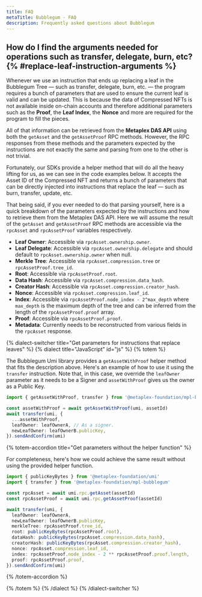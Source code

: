 ```yaml
---
title: FAQ
metaTitle: Bubblegum - FAQ
description: Frequently asked questions about Bubblegum
---
```


## How do I find the arguments needed for operations such as transfer, delegate, burn, etc? {% #replace-leaf-instruction-arguments %}

Whenever we use an instruction that ends up replacing a leaf in the Bubblegum Tree — such as transfer, delegate, burn, etc. — the program requires a bunch of parameters that are used to ensure the current leaf is valid and can be updated. This is because the data of Compressed NFTs is not available inside on-chain accounts and therefore additional parameters such as the **Proof**, the **Leaf Index**, the **Nonce** and more are required for the program to fill the pieces.

All of that information can be retrieved from the **Metaplex DAS API** using both the `getAsset` and the `getAssetProof` RPC methods. However, the RPC responses from these methods and the parameters expected by the instructions are not exactly the same and parsing from one to the other is not trivial.

Fortunately, our SDKs provide a helper method that will do all the heavy lifting for us, as we can see in the code examples below. It accepts the Asset ID of the Compressed NFT and returns a bunch of parameters that can be directly injected into instructions that replace the leaf — such as burn, transfer, update, etc.

That being said, if you ever needed to do that parsing yourself, here is a quick breakdown of the parameters expected by the instructions and how to retrieve them from the Metaplex DAS API. Here we will assume the result of the `getAsset` and `getAssetProof` RPC methods are accessible via the `rpcAsset` and `rpcAssetProof` variables respectively.

- **Leaf Owner**: Accessible via `rpcAsset.ownership.owner`.
- **Leaf Delegate**: Accessible via `rpcAsset.ownership.delegate` and should default to `rpcAsset.ownership.owner` when null.
- **Merkle Tree**: Accessible via `rpcAsset.compression.tree` or `rpcAssetProof.tree_id`.
- **Root**: Accessible via `rpcAssetProof.root`.
- **Data Hash**: Accessible via `rpcAsset.compression.data_hash`.
- **Creator Hash**: Accessible via `rpcAsset.compression.creator_hash`.
- **Nonce**: Accessible via `rpcAsset.compression.leaf_id`.
- **Index**: Accessible via `rpcAssetProof.node_index - 2^max_depth` where `max_depth` is the maximum depth of the tree and can be inferred from the length of the `rpcAssetProof.proof` array.
- **Proof**: Accessible via `rpcAssetProof.proof`.
- **Metadata**: Currently needs to be reconstructed from various fields in the `rpcAsset` response.

{% dialect-switcher title="Get parameters for instructions that replace leaves" %}
{% dialect title="JavaScript" id="js" %}
{% totem %}

The Bubblegum Umi library provides a `getAssetWithProof` helper method that fits the description above. Here's an example of how to use it using the `transfer` instruction. Note that, in this case, we override the `leafOwner` parameter as it needs to be a Signer and `assetWithProof` gives us the owner as a Public Key.

```ts
import { getAssetWithProof, transfer } from '@metaplex-foundation/mpl-bubblegum'

const assetWithProof = await getAssetWithProof(umi, assetId)
await transfer(umi, {
  ...assetWithProof,
  leafOwner: leafOwnerA, // As a signer.
  newLeafOwner: leafOwnerB.publicKey,
}).sendAndConfirm(umi)
```

{% totem-accordion title="Get parameters without the helper function" %}

For completeness, here's how we could achieve the same result without using the provided helper function.

```ts
import { publicKeyBytes } from '@metaplex-foundation/umi'
import { transfer } from '@metaplex-foundation/mpl-bubblegum'

const rpcAsset = await umi.rpc.getAsset(assetId)
const rpcAssetProof = await umi.rpc.getAssetProof(assetId)

await transfer(umi, {
  leafOwner: leafOwnerA,
  newLeafOwner: leafOwnerB.publicKey,
  merkleTree: rpcAssetProof.tree_id,
  root: publicKeyBytes(rpcAssetProof.root),
  dataHash: publicKeyBytes(rpcAsset.compression.data_hash),
  creatorHash: publicKeyBytes(rpcAsset.compression.creator_hash),
  nonce: rpcAsset.compression.leaf_id,
  index: rpcAssetProof.node_index - 2 ** rpcAssetProof.proof.length,
  proof: rpcAssetProof.proof,
}).sendAndConfirm(umi)
```

{% /totem-accordion %}

{% /totem %}
{% /dialect %}
{% /dialect-switcher %}
